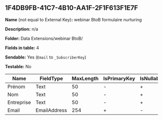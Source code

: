 ## 1F4DB9FB-41C7-4B10-AA1F-2F1F613F1E7F

**Name** (not equal to External Key)**:** webinar BtoB formulaire nurturing

**Description:** n/a

**Folder:** Data Extensions/webinar BtoB/

**Fields in table:** 4

**Sendable:** Yes (`Email` to `_SubscriberKey`)

**Testable:** No

| Name | FieldType | MaxLength | IsPrimaryKey | IsNullable | DefaultValue |
| --- | --- | --- | --- | --- | --- |
| Prénom | Text | 50 | - | + |  |
| Nom | Text | 50 | - | + |  |
| Entreprise | Text | 50 | - | + |  |
| Email | EmailAddress | 254 | + | - |  |

